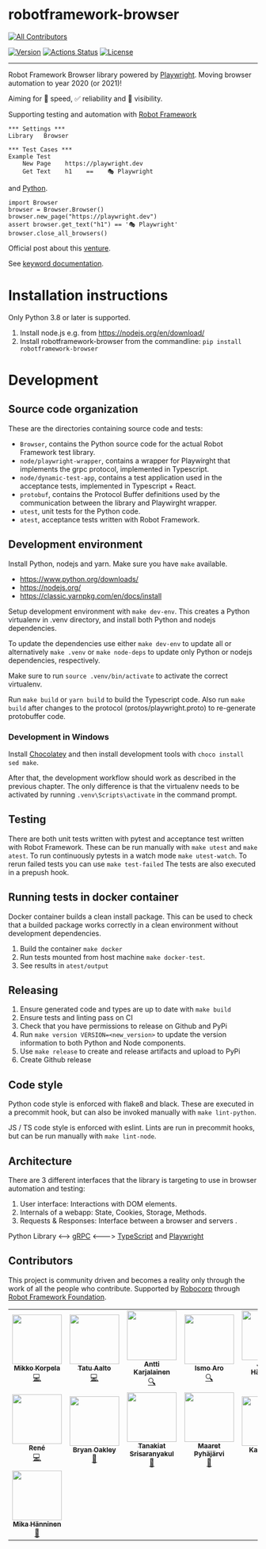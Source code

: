 # robotframework-browser
<!-- ALL-CONTRIBUTORS-BADGE:START - Do not remove or modify this section -->
[![All Contributors](https://img.shields.io/badge/all_contributors-15-orange.svg?style=flat-square)](#contributors-)
<!-- ALL-CONTRIBUTORS-BADGE:END -->
[![Version](https://img.shields.io/pypi/v/robotframework-browser.svg)](https://pypi.python.org/pypi/robotframework-browser)
[![Actions Status](https://github.com/MarketSquare/robotframework-browser/workflows/Continuous%20integration/badge.svg)](https://github.com/MarketSquare/robotframework-browser/actions)
[![License](https://img.shields.io/badge/License-Apache%202.0-blue.svg)](https://opensource.org/licenses/Apache-2.0)

----

Robot Framework Browser library powered by [Playwright](https://playwright.dev/). Moving browser automation to year 2020 (or 2021)!

Aiming for :rocket: speed, :white_check_mark: reliability and :microscope: visibility.

Supporting testing and automation with [Robot Framework](https://robotframework.org)

    *** Settings ***
    Library   Browser
    
    *** Test Cases ***
    Example Test
        New Page    https://playwright.dev
        Get Text    h1    ==    🎭 Playwright

and [Python](https://python.org).

    import Browser
    browser = Browser.Browser()
    browser.new_page("https://playwright.dev")
    assert browser.get_text("h1") == '🎭 Playwright'
    browser.close_all_browsers()

Official post about this [venture](https://forum.robotframework.org/t/moving-robot-framework-browser-automation-to-2020-or-2021/323).

See [keyword documentation](https://marketsquare.github.io/robotframework-browser/Browser.html).

# Installation instructions

Only Python 3.8 or later is supported.

1. Install node.js e.g. from https://nodejs.org/en/download/
2. Install robotframework-browser from the commandline: `pip install robotframework-browser`

# Development

## Source code organization

These are the directories containing source code and tests:

 - `Browser`, contains the Python source code for the actual Robot Framework test library.
 - `node/playwright-wrapper`, contains a wrapper for Playwirght that implements the grpc protocol, implemented in Typescript.
 - `node/dynamic-test-app`, contains a test application used in the acceptance tests, implemented in Typescript + React.
 - `protobuf`, contains the Protocol Buffer definitions used by the communication between the library and Playwirght wrapper.
 - `utest`, unit tests for the Python code.
 - `atest`, acceptance tests written with Robot Framework.

## Development environment

Install Python, nodejs and yarn. Make sure you have `make` available.
- https://www.python.org/downloads/
- https://nodejs.org/
- https://classic.yarnpkg.com/en/docs/install

Setup development environment with `make dev-env`.
This creates a Python virtualenv in .venv directory, and install both Python and
nodejs dependencies.

To update the dependencies use either `make dev-env` to update all or
alternatively `make .venv` or `make node-deps` to update only Python or nodejs
dependencies, respectively.

Make sure to run `source .venv/bin/activate` to activate the correct virtualenv.

Run `make build` or `yarn build` to build the Typescript code. Also run `make build`
after changes to the protocol (protos/playwright.proto) to re-generate protobuffer code.

### Development in Windows

Install [Chocolatey](https://chocolatey.org/) and then install development tools with
`choco install sed make`.

After that, the development workflow should work as described in the previous chapter.
The only difference is that the virtualenv needs to be activated by running
`.venv\Scripts\activate` in the command prompt.

## Testing
There are both unit tests written with pytest and acceptance test written with
Robot Framework. These can be run manually with `make utest` and `make atest`.
To run continuously pytests in a watch mode `make utest-watch`.
To rerun failed tests you can use `make test-failed` The tests are also executed in a prepush hook.

## Running tests in docker container

Docker container builds a clean install package. This can be used to check that a builded package works correctly in a clean environment without development dependencies.

1. Build the container `make docker`
2. Run tests mounted from host machine `make docker-test`.
3. See results in `atest/output`

## Releasing
1. Ensure generated code and types are up to date with `make build`
2. Ensure tests and linting pass on CI
3. Check that you have permissions to release on Github and PyPi
4. Run `make version VERSION=<new_version>` to update the version information to both Python and Node components.
5. Use `make release` to create and release artifacts and upload to PyPi
6. Create Github release

## Code style
Python code style is enforced with flake8 and black. These are executed in a
precommit hook, but can also be invoked manually with `make lint-python`.

JS / TS code style is enforced with eslint. Lints are run in precommit hooks, but can be run manually with `make lint-node`.

## Architecture

There are 3 different interfaces that the library is targeting to use in browser automation and testing:

1. User interface: Interactions with DOM elements.
2. Internals of a webapp: State, Cookies, Storage, Methods.
3. Requests & Responses: Interface between a browser and servers .

Python Library <--> [gRPC](https://grpc.io/) <---> [TypeScript](https://www.typescriptlang.org/) and [Playwright](https://playwright.dev/)

## Contributors

This project is community driven and becomes a reality only through the work of all the people who contribute.
Supported by [Robocorp](https://robocorp.com/) through [Robot Framework Foundation](https://robotframework.org/foundation/).
<!-- ALL-CONTRIBUTORS-LIST:START - Do not remove or modify this section -->
<!-- prettier-ignore-start -->
<!-- markdownlint-disable -->
<table>
  <tr>
    <td align="center"><a href="https://github.com/mkorpela"><img src="https://avatars1.githubusercontent.com/u/136885?v=4" width="100px;" alt=""/><br /><sub><b>Mikko Korpela</b></sub></a><br /><a href="https://github.com/MarketSquare/robotframework-browser/commits?author=mkorpela" title="Code">💻</a></td>
    <td align="center"><a href="https://github.com/aaltat"><img src="https://avatars0.githubusercontent.com/u/2665023?v=4" width="100px;" alt=""/><br /><sub><b>Tatu Aalto</b></sub></a><br /><a href="https://github.com/MarketSquare/robotframework-browser/commits?author=aaltat" title="Code">💻</a></td>
    <td align="center"><a href="https://robocorp.com"><img src="https://avatars1.githubusercontent.com/u/8512727?v=4" width="100px;" alt=""/><br /><sub><b>Antti Karjalainen</b></sub></a><br /><a href="#fundingFinding-aikarjal" title="Funding Finding">🔍</a></td>
    <td align="center"><a href="https://www.linkedin.com/in/ismoaro/"><img src="https://avatars2.githubusercontent.com/u/1047173?v=4" width="100px;" alt=""/><br /><sub><b>Ismo Aro</b></sub></a><br /><a href="#fundingFinding-IsNoGood" title="Funding Finding">🔍</a></td>
    <td align="center"><a href="https://twitter.com/janneharkonen"><img src="https://avatars3.githubusercontent.com/u/159146?v=4" width="100px;" alt=""/><br /><sub><b>Janne Härkönen</b></sub></a><br /><a href="https://github.com/MarketSquare/robotframework-browser/commits?author=yanne" title="Code">💻</a></td>
    <td align="center"><a href="http://xylix.fi"><img src="https://avatars1.githubusercontent.com/u/13387304?v=4" width="100px;" alt=""/><br /><sub><b>Kerkko Pelttari</b></sub></a><br /><a href="https://github.com/MarketSquare/robotframework-browser/commits?author=xylix" title="Code">💻</a></td>
    <td align="center"><a href="https://robocorp.com"><img src="https://avatars3.githubusercontent.com/u/54288445?v=4" width="100px;" alt=""/><br /><sub><b>Robocorp</b></sub></a><br /><a href="#financial-robocorp" title="Financial">💵</a></td>
  </tr>
  <tr>
    <td align="center"><a href="https://github.com/Snooz82"><img src="https://avatars0.githubusercontent.com/u/41592183?v=4" width="100px;" alt=""/><br /><sub><b>René</b></sub></a><br /><a href="https://github.com/MarketSquare/robotframework-browser/commits?author=Snooz82" title="Code">💻</a></td>
    <td align="center"><a href="https://wordpress.com/read/feeds/39696435"><img src="https://avatars0.githubusercontent.com/u/1123938?v=4" width="100px;" alt=""/><br /><sub><b>Bryan Oakley</b></sub></a><br /><a href="#ideas-boakley" title="Ideas, Planning, & Feedback">🤔</a></td>
    <td align="center"><a href="https://github.com/idxn"><img src="https://avatars3.githubusercontent.com/u/2438992?v=4" width="100px;" alt=""/><br /><sub><b>Tanakiat Srisaranyakul</b></sub></a><br /><a href="#ideas-idxn" title="Ideas, Planning, & Feedback">🤔</a></td>
    <td align="center"><a href="http://visible-quality.blogspot.com"><img src="https://avatars1.githubusercontent.com/u/5338157?v=4" width="100px;" alt=""/><br /><sub><b>Maaret Pyhäjärvi</b></sub></a><br /><a href="#userTesting-maaretp" title="User Testing">📓</a></td>
    <td align="center"><a href="http://www.tentamen.eu"><img src="https://avatars2.githubusercontent.com/u/777520?v=4" width="100px;" alt=""/><br /><sub><b>Karlo Smid</b></sub></a><br /><a href="#userTesting-karlosmid" title="User Testing">📓</a></td>
    <td align="center"><a href="https://github.com/aspargillus"><img src="https://avatars0.githubusercontent.com/u/4592889?v=4" width="100px;" alt=""/><br /><sub><b>Frank Schimmel</b></sub></a><br /><a href="#userTesting-Aspargillus" title="User Testing">📓</a></td>
    <td align="center"><a href="https://github.com/tuxmux28"><img src="https://avatars3.githubusercontent.com/u/2794048?v=4" width="100px;" alt=""/><br /><sub><b>Christoph</b></sub></a><br /><a href="https://github.com/MarketSquare/robotframework-browser/commits?author=tuxmux28" title="Tests">⚠️</a></td>
  </tr>
  <tr>
    <td align="center"><a href="https://github.com/mikahanninen"><img src="https://avatars2.githubusercontent.com/u/1019528?v=4" width="100px;" alt=""/><br /><sub><b>Mika Hänninen</b></sub></a><br /><a href="#question-mikahanninen" title="Answering Questions">💬</a></td>
  </tr>
</table>

<!-- markdownlint-enable -->
<!-- prettier-ignore-end -->
<!-- ALL-CONTRIBUTORS-LIST:END -->

